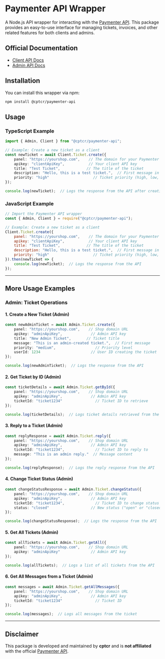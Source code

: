 # **Paymenter API Wrapper**

A Node.js API wrapper for interacting with the [Paymenter API](https://paymenter.org). This package provides an easy-to-use interface for managing tickets, invoices, and other related features for both clients and admins.

## **Official Documentation**
- [Client API Docs](https://paymenter.org/api/clients)
- [Admin API Docs](https://paymenter.org/api/admin)

## **Installation**

You can install this wrapper via npm:

```bash
npm install @cptcr/paymenter-api
```

## **Usage**

### TypeScript Example

```ts
import { Admin, Client } from "@cptcr/paymenter-api";

// Example: Create a new ticket as a client
const newTicket = await Client.Ticket.create({
    panel: "https://yourshop.com",    // The domain for your Paymenter shop
    apikey: "clientApiKey",           // Your client API key
    title: "Test Ticket",            // The title of the ticket
    description: "Hello, this is a test ticket.",  // First message in the ticket
    priority: "high"                    // Ticket priority (high, low, or medium)
});

console.log(newTicket);  // Logs the response from the API after creating the ticket
```

### JavaScript Example

```js
// Import the Paymenter API wrapper
const { Admin, Client } = require("@cptcr/paymenter-api");

// Example: Create a new ticket as a client
Client.Ticket.create({
    panel: "https://yourshop.com",    // The domain for your Paymenter shop
    apikey: "clientApiKey",           // Your client API key
    title: "Test Ticket",            // The title of the ticket
    description: "Hello, this is a test ticket.",  // First message in the ticket
    priority: "high"                    // Ticket priority (high, low, or medium)
}).then(newTicket => {
    console.log(newTicket);  // Logs the response from the API
});
```

---

## **More Usage Examples**

### **Admin: Ticket Operations**

#### **1. Create a New Ticket (Admin)**

```ts
const newAdminTicket = await Admin.Ticket.create({
    panel: "https://yourshop.com",    // Shop domain URL
    apikey: "adminApiKey",             // Admin API key
    title: "New Admin Ticket",       // Ticket title
    message: "This is an admin-created ticket.",  // First message
    priority: "medium",                  // Priority level
    userId: 1234                       // User ID creating the ticket
});

console.log(newAdminTicket);  // Logs the response from the API
```

#### **2. Get Ticket by ID (Admin)**

```ts
const ticketDetails = await Admin.Ticket.getById({
    panel: "https://yourshop.com",    // Shop domain URL
    apikey: "adminApiKey",             // Admin API key
    ticketId: "ticket1234"               // Ticket ID to retrieve
});

console.log(ticketDetails);  // Logs ticket details retrieved from the API
```

#### **3. Reply to a Ticket (Admin)**

```ts
const replyResponse = await Admin.Ticket.reply({
    panel: "https://yourshop.com",    // Shop domain URL
    apikey: "adminApiKey",             // Admin API key
    ticketId: "ticket1234",              // Ticket ID to reply to
    message: "This is an admin reply."  // Message content
});

console.log(replyResponse);  // Logs the reply response from the API
```

#### **4. Change Ticket Status (Admin)**

```ts
const changeStatusResponse = await Admin.Ticket.changeStatus({
    panel: "https://yourshop.com",    // Shop domain URL
    apikey: "adminApiKey",             // Admin API key
    ticketId: "ticket1234",              // Ticket ID to change status
    status: "closed"                   // New status ("open" or "closed")
});

console.log(changeStatusResponse);  // Logs the response from the API
```

#### **5. Get All Tickets (Admin)**

```ts
const allTickets = await Admin.Ticket.getAll({
    panel: "https://yourshop.com",    // Shop domain URL
    apikey: "adminApiKey"              // Admin API key
});

console.log(allTickets);  // Logs a list of all tickets from the API
```

#### **6. Get All Messages from a Ticket (Admin)**

```ts
const messages = await Admin.Ticket.getAllMessages({
    panel: "https://yourshop.com",    // Shop domain URL
    apikey: "adminApiKey",             // Admin API key
    ticketId: "ticket1234"               // Ticket ID
});

console.log(messages);  // Logs all messages from the ticket
```

---

## **Disclaimer**

This package is developed and maintained by **cptcr** and is **not affiliated** with the official [Paymenter API](https://paymenter.org).